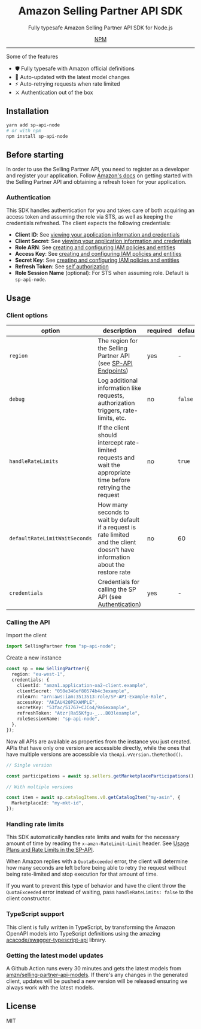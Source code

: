 <h1 align="center">Amazon Selling Partner API SDK</h1>
<p align="center">Fully typesafe Amazon Selling Partner API SDK for Node.js</p>
<div align="center">
  <a href="https://www.npmjs.com/package/sp-api-node">NPM</a>
</div>

<hr>

Some of the features

- 🛡 Fully typesafe with Amazon official definitions
- 🔄 Auto-updated with the latest model changes
- ⚡️ Auto-retrying requests when rate limited
- ⚔️ Authentication out of the box

## Installation

```sh
yarn add sp-api-node
# or with npm
npm install sp-api-node
```

## Before starting

In order to use the Selling Partner API, you need to register as a developer and register your application. Follow [Amazon's docs](https://developer-docs.amazon.com/sp-api/docs) on getting started with the Selling Partner API and obtaining a refresh token for your application.

### Authentication

This SDK handles authentication for you and takes care of both acquiring an access token and assuming the role via STS, as well as keeping the credentials refreshed. The client expects the following credentials:

- **Client ID**: See [viewing your application information and credentials](https://developer-docs.amazon.com/sp-api/docs/viewing-your-application-information-and-credentials)
- **Client Secret**: See [viewing your application information and credentials](https://developer-docs.amazon.com/sp-api/docs/viewing-your-application-information-and-credentials)
- **Role ARN**: See [creating and configuring IAM policies and entities](https://developer-docs.amazon.com/sp-api/docs/creating-and-configuring-iam-policies-and-entities)
- **Access Key**: See [creating and configuring IAM policies and entities](https://developer-docs.amazon.com/sp-api/docs/creating-and-configuring-iam-policies-and-entities)
- **Secret Key**: See [creating and configuring IAM policies and entities](https://developer-docs.amazon.com/sp-api/docs/creating-and-configuring-iam-policies-and-entities)
- **Refresh Token**: See [self authorization](https://developer-docs.amazon.com/sp-api/docs/self-authorization)
- **Role Session Name** (optional): For STS when assuming role. Default is `sp-api-node`.

## Usage

### Client options

| option                        | description                                                                                                                     | required | default |
| ----------------------------- | ------------------------------------------------------------------------------------------------------------------------------- | -------- | ------- |
| `region`                      | The region for the Selling Partner API (see [SP-API Endpoints](https://developer-docs.amazon.com/sp-api/docs/sp-api-endpoints)) | yes      | -       |
| `debug`                       | Log additional information like requests, authorization triggers, rate-limits, etc.                                             | no       | `false` |
| `handleRateLimits`            | If the client should intercept rate-limited requests and wait the appropriate time before retrying the request                  | no       | `true`  |
| `defaultRateLimitWaitSeconds` | How many seconds to wait by default if a request is rate limited and the client doesn't have information about the restore rate | no       | 60      |
| `credentials`                 | Credentials for calling the SP API (see [Authentication](#authentication))                                                      | yes      | -       |

### Calling the API

Import the client

```ts
import SellingPartner from "sp-api-node";
```

Create a new instance

```ts
const sp = new SellingPartner({
  region: "eu-west-1",
  credentials: {
    clientId: "amzn1.application-oa2-client.example",
    clientSecret: "050e346ef80574b4c3example",
    roleArn: "arn:aws:iam:3513513:role/SP-API-Example-Role",
    accessKey: "AKIAU420PEXAMPLE",
    secretKey: "53fac/51767+CJCo4/9aGexample",
    refreshToken: "Atzr|Ra55Kfgu-_...B03lexample",
    roleSessionName: "sp-api-node",
  },
});
```

Now all APIs are available as properties from the instance you just created. APIs that have only one version are accessible directly, while the ones that have multiple versions are accessible via `theApi.vVersion.theMethod()`.

```ts
// Single version

const participations = await sp.sellers.getMarketplaceParticipations();

// With multiple versions

const item = await sp.catalogItems.v0.getCatalogItem("my-asin", {
  MarketplaceId: "my-mkt-id",
});
```

### Handling rate limits

This SDK automatically handles rate limits and waits for the necessary amount of time by reading the `x-amzn-RateLimit-Limit` header. See [Usage Plans and Rate Limits in the SP-API](https://developer-docs.amazon.com/sp-api/docs/usage-plans-and-rate-limits-in-the-sp-api).

When Amazon replies with a `QuotaExceeded` error, the client will determine how many seconds are left before being able to retry the request without being rate-limited and stop execution for that amount of time.

If you want to prevent this type of behavior and have the client throw the `QuotaExceeded` error instead of waiting, pass `handleRateLimits: false` to the client constructor.

### TypeScript support

This client is fully written in TypeScript, by transforming the Amazon OpenAPI models into TypeScript definitions using the amazing [acacode/swagger-typescript-api](https://github.com/acacode/swagger-typescript-api) library.

### Getting the latest model updates

A Github Action runs every 30 minutes and gets the latest models from [amzn/selling-partner-api-models](https://github.com/amzn/selling-partner-api-models). If there's any changes in the generated client, updates will be pushed a new version will be released ensuring we always work with the latest models.

## License

MIT
